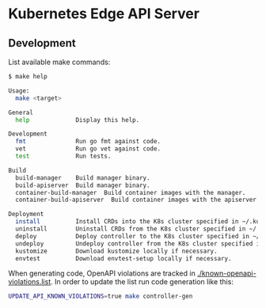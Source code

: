 # Kubernetes Edge API Server

## Development

List available make commands:
```bash
$ make help

Usage:
  make <target>

General
  help             Display this help.

Development
  fmt              Run go fmt against code.
  vet              Run go vet against code.
  test             Run tests.

Build
  build-manager    Build manager binary.
  build-apiserver  Build manager binary.
  container-build-manager  Build container images with the manager.
  container-build-apiserver  Build container images with the apiserver.

Deployment
  install          Install CRDs into the K8s cluster specified in ~/.kube/config.
  uninstall        Uninstall CRDs from the K8s cluster specified in ~/.kube/config. Call with ignore-not-found=true to ignore resource not found errors during deletion.
  deploy           Deploy controller to the K8s cluster specified in ~/.kube/config.
  undeploy         Undeploy controller from the K8s cluster specified in ~/.kube/config. Call with ignore-not-found=true to ignore resource not found errors during deletion.
  kustomize        Download kustomize locally if necessary.
  envtest          Download envtest-setup locally if necessary.
```

When generating code, OpenAPI violations are tracked in [./known-openapi-violations.list](./known-openapi-violations.list). In order to update the list run code generation like this:
```bash
UPDATE_API_KNOWN_VIOLATIONS=true make controller-gen
```
